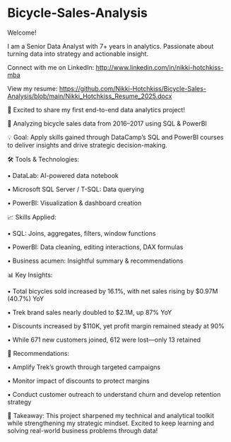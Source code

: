 # Bicycle-Sales-Analysis

Welcome! 

I am a Senior Data Analyst with 7+ years in analytics. Passionate about turning data into strategy and actionable insight.

Connect with me on LinkedIn: http://www.linkedin.com/in/nikki-hotchkiss-mba

View my resume: https://github.com/Nikki-Hotchkiss/Bicycle-Sales-Analysis/blob/main/Nikki_Hotchkiss_Resume_2025.docx

🚴 Excited to share my first end-to-end data analytics project!

📅 Analyzing bicycle sales data from 2016–2017 using SQL & PowerBI

💡 Goal: Apply skills gained through DataCamp’s SQL and PowerBI courses to deliver insights and drive strategic decision-making.

🛠️ Tools & Technologies:

▪️ DataLab: AI-powered data notebook

▪️ Microsoft SQL Server / T-SQL: Data querying

▪️ PowerBI: Visualization & dashboard creation


📈 Skills Applied:

▪️ SQL: Joins, aggregates, filters, window functions

▪️ PowerBI: Data cleaning, editing interactions, DAX formulas

▪️ Business acumen: Insightful summary & recommendations


📊 Key Insights:

▪️ Total bicycles sold increased by 16.1%, with net sales rising by $0.97M (40.7%) YoY

▪️ Trek brand sales nearly doubled to $2.1M, up 87% YoY

▪️ Discounts increased by $110K, yet profit margin remained steady at 90%

▪️ While 671 new customers joined, 612 were lost—only 13 retained


🧠 Recommendations:

▪️ Amplify Trek’s growth through targeted campaigns

▪️ Monitor impact of discounts to protect margins

▪️ Conduct customer outreach to understand churn and develop retention strategy


🎯 Takeaway: This project sharpened my technical and analytical toolkit while strengthening my strategic mindset. Excited to keep learning and solving real-world business problems through data!


